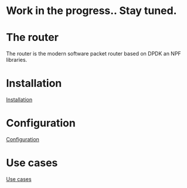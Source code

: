 # Work in the progress.. Stay tuned.



# The router
The router is the modern software packet router based on DPDK an NPF libraries.

# Installation
<a href="/install.md">Installation</a>

# Configuration
<a href="/conf_options.md">Configuration</a>

# Use cases
<a href="/use_cases.md">Use cases</a>